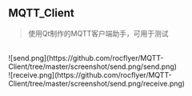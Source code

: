 ## MQTT_Client

> 使用Qt制作的MQTT客户端助手，可用于测试
</br>
![send.png](https://github.com/rocflyer/MQTT-Client/tree/master/screenshot/send.png/send.png)
</br>
![receive.png](https://github.com/rocflyer/MQTT-Client/tree/master/screenshot/send.png/receive.png)
